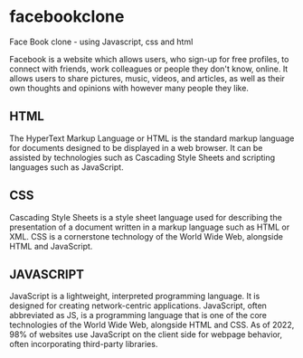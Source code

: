 # facebookclone
Face Book clone - using Javascript, css and html

Facebook is a website which allows users, who sign-up for free profiles, to connect with friends, work colleagues or people they don't know, online. It allows users to share pictures, music, videos, and articles, as well as their own thoughts and opinions with however many people they like.

## HTML

The HyperText Markup Language or HTML is the standard markup language for documents designed to be displayed in a web browser. It can be assisted by technologies such as Cascading Style Sheets and scripting languages such as JavaScript. 

## CSS

Cascading Style Sheets is a style sheet language used for describing the presentation of a document written in a markup language such as HTML or XML. CSS is a cornerstone technology of the World Wide Web, alongside HTML and JavaScript.

## JAVASCRIPT

JavaScript is a lightweight, interpreted programming language. It is designed for creating network-centric applications.
JavaScript, often abbreviated as JS, is a programming language that is one of the core technologies of the World Wide Web, alongside HTML and CSS. As of 2022, 98% of websites use JavaScript on the client side for webpage behavior, often incorporating third-party libraries.
